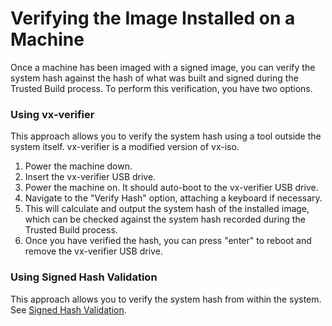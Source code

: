# Verifying the Image Installed on a Machine

Once a machine has been imaged with a signed image, you can verify the system hash against the hash of what was built and signed during the Trusted Build process. To perform this verification, you have two options.

### Using vx-verifier

This approach allows you to verify the system hash using a tool outside the system itself. vx-verifier is a modified version of vx-iso.

1. Power the machine down.
2. Insert the vx-verifier USB drive.
3. Power the machine on. It should auto-boot to the vx-verifier USB drive.
4. Navigate to the "Verify Hash" option, attaching a keyboard if necessary.
5. This will calculate and output the system hash of the installed image, which can be checked against the system hash recorded during the Trusted Build process.
6. Once you have verified the hash, you can press "enter" to reboot and remove the vx-verifier USB drive.

### Using Signed Hash Validation

This approach allows you to verify the system hash from within the system. See [Signed Hash Validation](../../system-overview/signed-hash-validation.md).

[\
](https://docs.voting.works/vxsuite-tdp-v3.1/trusted-build/installing-an-image-via-vx-iso/machine-configuration-wizard-and-vxcertifier)
